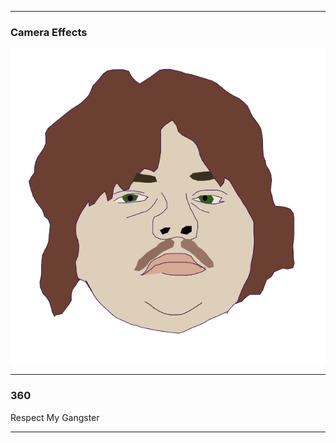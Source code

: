 ***

### Camera Effects

![filter](SamPoeArt.png?raw=true "Optional Title")

***

### 360

Respect My Gangster

<script src="//360.vizor.io/scripts/embed.js" data-vizorurl="https://360.vizor.io/embed/v/d6lp" ></script>

***
